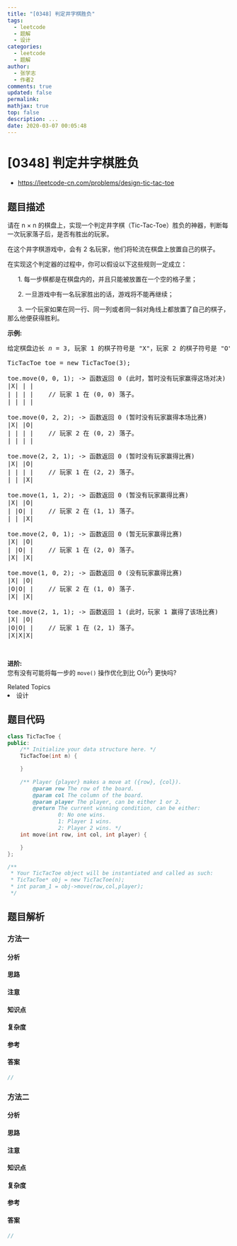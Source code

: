 ```yaml
---
title: "[0348] 判定井字棋胜负"
tags:
  - leetcode
  - 题解
  - 设计
categories:
  - leetcode
  - 题解
author:
  - 张学志
  - 作者2
comments: true
updated: false
permalink:
mathjax: true
top: false
description: ...
date: 2020-03-07 00:05:48
---
```



# [0348] 判定井字棋胜负
* https://leetcode-cn.com/problems/design-tic-tac-toe


## 题目描述

<p>请在 n &times;&nbsp;n 的棋盘上，实现一个判定井字棋（Tic-Tac-Toe）胜负的神器，判断每一次玩家落子后，是否有胜出的玩家。</p>

<p>在这个井字棋游戏中，会有 2 名玩家，他们将轮流在棋盘上放置自己的棋子。</p>

<p>在实现这个判定器的过程中，你可以假设以下这些规则一定成立：</p>

<p>&nbsp; &nbsp; &nbsp; 1. 每一步棋都是在棋盘内的，并且只能被放置在一个空的格子里；</p>

<p>&nbsp; &nbsp; &nbsp; 2. 一旦游戏中有一名玩家胜出的话，游戏将不能再继续；</p>

<p>&nbsp; &nbsp; &nbsp; 3. 一个玩家如果在同一行、同一列或者同一斜对角线上都放置了自己的棋子，那么他便获得胜利。</p>

<p><strong>示例:</strong></p>

<pre>给定棋盘边长 <em>n</em> = 3, 玩家 1 的棋子符号是 &quot;X&quot;，玩家 2 的棋子符号是 &quot;O&quot;。

TicTacToe toe = new TicTacToe(3);

toe.move(0, 0, 1); -&gt; 函数返回 0 (此时，暂时没有玩家赢得这场对决)
|X| | |
| | | |    // 玩家 1 在 (0, 0) 落子。
| | | |

toe.move(0, 2, 2); -&gt; 函数返回 0 (暂时没有玩家赢得本场比赛)
|X| |O|
| | | |    // 玩家 2 在 (0, 2) 落子。
| | | |

toe.move(2, 2, 1); -&gt; 函数返回 0 (暂时没有玩家赢得比赛)
|X| |O|
| | | |    // 玩家 1 在 (2, 2) 落子。
| | |X|

toe.move(1, 1, 2); -&gt; 函数返回 0 (暂没有玩家赢得比赛)
|X| |O|
| |O| |    // 玩家 2 在 (1, 1) 落子。
| | |X|

toe.move(2, 0, 1); -&gt; 函数返回 0 (暂无玩家赢得比赛)
|X| |O|
| |O| |    // 玩家 1 在 (2, 0) 落子。
|X| |X|

toe.move(1, 0, 2); -&gt; 函数返回 0 (没有玩家赢得比赛)
|X| |O|
|O|O| |    // 玩家 2 在 (1, 0) 落子.
|X| |X|

toe.move(2, 1, 1); -&gt; 函数返回 1 (此时，玩家 1 赢得了该场比赛)
|X| |O|
|O|O| |    // 玩家 1 在 (2, 1) 落子。
|X|X|X|
</pre>

<p>&nbsp;</p>

<p><strong>进阶:</strong><br>
您有没有可能将每一步的&nbsp;<code>move()</code>&nbsp;操作优化到比&nbsp;O(<em>n</em><sup>2</sup>) 更快吗?</p>
<div><div>Related Topics</div><div><li>设计</li></div></div>


## 题目代码

```cpp
class TicTacToe {
public:
    /** Initialize your data structure here. */
    TicTacToe(int n) {

    }
    
    /** Player {player} makes a move at ({row}, {col}).
        @param row The row of the board.
        @param col The column of the board.
        @param player The player, can be either 1 or 2.
        @return The current winning condition, can be either:
                0: No one wins.
                1: Player 1 wins.
                2: Player 2 wins. */
    int move(int row, int col, int player) {

    }
};

/**
 * Your TicTacToe object will be instantiated and called as such:
 * TicTacToe* obj = new TicTacToe(n);
 * int param_1 = obj->move(row,col,player);
 */
```


## 题目解析


### 方法一

#### 分析

#### 思路

#### 注意

#### 知识点

#### 复杂度

#### 参考

#### 答案

```cpp
//
```


### 方法二

#### 分析

#### 思路

#### 注意

#### 知识点

#### 复杂度

#### 参考

#### 答案

```cpp
//
```


